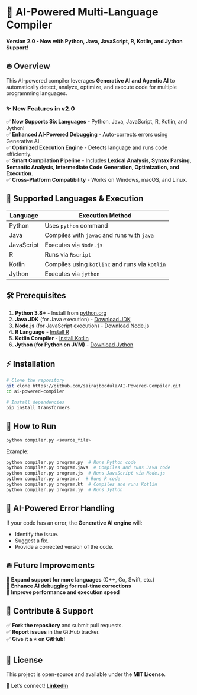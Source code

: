 # 🚀 AI-Powered Multi-Language Compiler

**Version 2.0 - Now with Python, Java, JavaScript, R, Kotlin, and Jython Support!**

## 🔥 Overview
This AI-powered compiler leverages **Generative AI and Agentic AI** to automatically detect, analyze, optimize, and execute code for multiple programming languages.

### ✨ New Features in v2.0
✅ **Now Supports Six Languages** - Python, Java, JavaScript, R, Kotlin, and Jython!  
✅ **Enhanced AI-Powered Debugging** - Auto-corrects errors using Generative AI.  
✅ **Optimized Execution Engine** - Detects language and runs code efficiently.  
✅ **Smart Compilation Pipeline** - Includes **Lexical Analysis, Syntax Parsing, Semantic Analysis, Intermediate Code Generation, Optimization, and Execution**.  
✅ **Cross-Platform Compatibility** - Works on Windows, macOS, and Linux.  

## 📌 Supported Languages & Execution
| Language     | Execution Method  |
|-------------|-----------------|
| Python      | Uses `python` command |
| Java        | Compiles with `javac` and runs with `java` |
| JavaScript  | Executes via `Node.js` |
| R           | Runs via `Rscript` |
| Kotlin      | Compiles using `kotlinc` and runs via `kotlin` |
| Jython      | Executes via `jython` |

## 🛠️ Prerequisites
1. **Python 3.8+** - Install from [python.org](https://www.python.org/)
2. **Java JDK** (for Java execution) - [Download JDK](https://www.oracle.com/java/technologies/javase-downloads.html)
3. **Node.js** (for JavaScript execution) - [Download Node.js](https://nodejs.org/)
4. **R Language** - [Install R](https://cran.r-project.org/)
5. **Kotlin Compiler** - [Install Kotlin](https://kotlinlang.org/docs/command-line.html)
6. **Jython (for Python on JVM)** - [Download Jython](https://www.jython.org/download.html)

## ⚡ Installation
```bash
# Clone the repository
git clone https://github.com/sairajboddula/AI-Powered-Compiler.git
cd ai-powered-compiler

# Install dependencies
pip install transformers
```

## 🚀 How to Run
```bash
python compiler.py <source_file>
```
Example:
```bash
python compiler.py program.py  # Runs Python code
python compiler.py program.java  # Compiles and runs Java code
python compiler.py program.js  # Runs JavaScript via Node.js
python compiler.py program.r  # Runs R code
python compiler.py program.kt  # Compiles and runs Kotlin
python compiler.py program.jy  # Runs Jython
```

## 🔄 AI-Powered Error Handling
If your code has an error, the **Generative AI engine** will:
- Identify the issue.
- Suggest a fix.
- Provide a corrected version of the code.

## 🔥 Future Improvements
🔹 **Expand support for more languages** (C++, Go, Swift, etc.)  
🔹 **Enhance AI debugging for real-time corrections**  
🔹 **Improve performance and execution speed**  

## 📢 Contribute & Support
✅ **Fork the repository** and submit pull requests.  
✅ **Report issues** in the GitHub tracker.  
✅ **Give it a ⭐ on GitHub!**  

## 📜 License
This project is open-source and available under the **MIT License**.

📩 Let’s connect! **[LinkedIn](https://linkedin.com/in/sairaj-boddula)**

